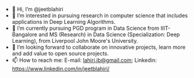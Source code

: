 - 👋 Hi, I’m @jeetblahiri
- 👀 I’m interested in pursuing research in computer science that includes applications in Deep Learning Algorithms. 
- 🌱 I’m currently pursuing PGD program in Data Science from IIIT-Bangalore and MS (Research) in Data Science (Specialization: Deep Learning), from Liverpool John Moore's University.
- 💞️ I’m looking forward to collaborate on innovative projects, learn more and add value to open source projects.
- 📫 How to reach me: E-mail: lahiri.jb@gmail.com; Linkedin: https://www.linkedin.com/in/jeetblahiri/

<!---
jeetblahiri/jeetblahiri is a ✨ special ✨ repository because its `README.md` (this file) appears on your GitHub profile.
You can click the Preview link to take a look at your changes.
--->
